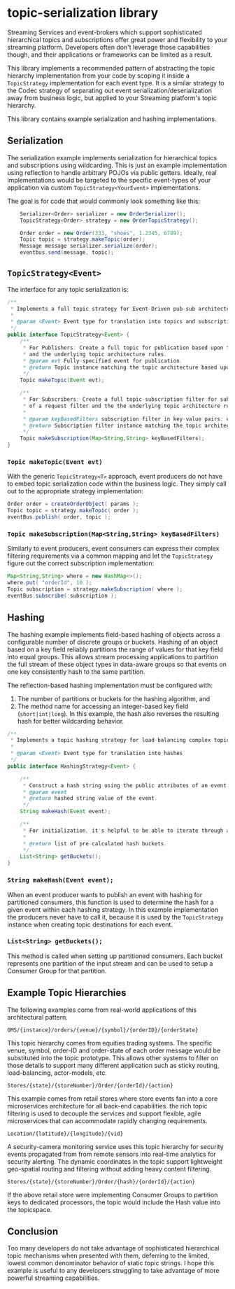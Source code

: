 # topic-serialization library

Streaming Services and event-brokers which support sophisticated
hierarchical topics and subscriptions offer great power and flexibility
to your streaming platform.  Developers often don't leverage those
capabilities though, and their applications or frameworks can be
limited as a result.

This library implements a recommended pattern of abstracting the
topic hierarchy implementation from your code by scoping it inside
a `TopicStrategy` implementation for each event type.  It is a
similar strategy to the Codec strategy of separating out event
serialization/deserialization away from business logic, but applied to
your Streaming platform's topic hierarchy.

This library contains example serialization and hashing implementations.

## Serialization

The serialization example implements serialization for hierarchical
topics and subscriptions using wildcarding.  This is just an example
implementation using reflection to handle arbitrary POJOs via public
getters.  Ideally, real implementations would be targeted to the
specific event-types of your application via custom
`TopicStrategy<YourEvent>` implementations.

The goal is for code that would commonly look something like this:

```java
    Serializer<Order> serializer = new OrderSerializer();
    TopicStrategy<Order> strategy = new OrderTopicStrategy();

    Order order = new Order(333, "shoes", 1.2345, 6789);
    Topic topic = strategy.makeTopic(order);
    Message message serializer.serialize(order);
    eventbus.send(message, topic);
```

## `TopicStrategy<Event>`

The interface for any topic serialization is:

```java
/**
 * Implements a full topic strategy for Event-Driven pub-sub architectures.
 *
 * @param <Event> Event type for translation into topics and subscriptions
 */
public interface TopicStrategy<Event> {
    /**
     * For Publishers: Create a full topic for publication based upon the contents of a event
     * and the underlying topic architecture rules.
     * @param evt Fully-specified event for publication.
     * @return Topic instance matching the topic architecture based upon contents of the evt parameter.
     */
    Topic makeTopic(Event evt);

    /**
     * For Subscribers: Create a full topic-subscription filter for subscription based upon the contents
     * of a request filter and the the underlying topic architecture rules.
     *
     * @param keyBasedFilters subscription filter in key-value pairs; e.g. itemName:
     * @return Subscription filter instance matching the topic architecture based upon contents of the keyBasedFilters parameter.
     */
    Topic makeSubscription(Map<String,String> keyBasedFilters);
}
```

### `Topic makeTopic(Event evt)`

With the generic `TopicStrategy<T>` approach, event producers do
not have to embed topic serialization code within the business
logic. They simply call out to the appropriate strategy implementation:

```java
Order order = createOrderObject( params );
Topic topic = strategy.makeTopic( order );
eventBus.publish( order, topic );
```

### `Topic makeSubscription(Map<String,String> keyBasedFilters)`

Similarly to event producers, event consumers can express their
complex filtering requirements via a common mapping and let the
`TopicStrategy` figure out the correct subscription implementation:

```java
Map<String,String> where = new HashMap<>();
where.put( "orderId", 10 );
Topic subscription = strategy.makeSubscription( where );
eventBus.subscribe( subscription );
```

## Hashing 

The hashing example implements field-based hashing of objects across a configurable 
number of discrete groups or buckets. Hashing of an object based on a key field 
reliably partitions the range of values for that key field into equal groups. 
This allows stream processing applications to partition the full stream of these 
object types in data-aware groups so that events on one key consistently hash 
to the same partition.

The reflection-based hashing implementation must be configured with:
1. The number of partitions or buckets for the hashing algorithm, and
2. The method name for accessing an integer-based key field (`short|int|long`).
In this example, the hash also reverses the resulting hash for better 
wildcarding behavior.

```java
/**
 * Implements a topic hashing strategy for load-balancing complex topic hierarchies.
 *
 * @param <Event> Event type for translation into hashes
 */
public interface HashingStrategy<Event> {

    /**
     * Construct a hash string using the public attributes of an event.
     * @param event
     * @return hashed string value of the event.
     */
    String makeHash(Event event);

    /**
     * For initialization, it's helpful to be able to iterate through all the buckets.
     *
     * @return list of pre-calculated hash buckets.
     */
    List<String> getBuckets();
}
```

### `String makeHash(Event event);`

When an event producer wants to publish an event with hashing for 
partitioned consumers, this function is used to determine the hash 
for a given event within each hashing strategy. In this example 
implementation the producers never have to call it, because it is 
used by the `TopicStrategy` instance when creating topic destinations 
for each event.

### `List<String> getBuckets();`

This method is called when setting up partitioned consumers. Each 
bucket represents one partition of the input stream and can be 
used to setup a Consumer Group for that partition.

## Example Topic Hierarchies

The following examples come from real-world applications of this architectural 
pattern.

`OMS/{instance}/orders/{venue}/{symbol}/{orderID}/{orderState}`
 
This topic hierarchy comes from equities trading systems. The specific venue, 
symbol, order-ID and order-state of each order message would be substituted 
into the topic prototype. This allows other systems to filter on those 
details to support many different application such as sticky routing, 
load-balancing, actor-models, etc.
 
`Stores/{state}/{storeNumber}/Order/{orderId}/{action}`
 
This example comes from retail stores where store events fan into a core 
microservices architecture for all back-end capabilities. the rich topic 
filtering is used to decouple the services and support flexible, agile 
microservices that can accommodate rapidly changing requirements.
 
`Location/{latitude}/{longitude}/{vid}`
 
A security-camera monitoring service uses this topic hierarchy for security 
events propagated from from remote sensors into real-time analytics for 
security alerting. The dynamic coordinates in the topic support lightweight 
geo-spatial routing and filtering without adding heavy content filtering.

`Stores/{state}/{storeNumber}/Order/{hash}/{orderId}/{action}`

If the above retail store were implementing Consumer Groups to 
partition keys to dedicated processors, the topic would include 
the Hash value into the topicspace.
 
## Conclusion

Too many developers do not take advantage of sophisticated hierarchical
topic mechanisms when presented with them, deferring to the limited,
lowest common denominator behavior of static topic strings. I hope
this example is useful to any developers struggling to take advantage
of more powerful streaming capabilities.
